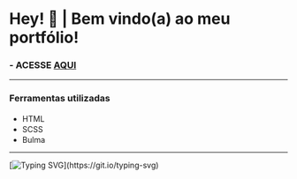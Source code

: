 # Hey! 👋 | Bem vindo(a) ao meu portfólio!

### - ACESSE <a href="mylenna.xyz">AQUI</a> 

<hr>

### Ferramentas utilizadas

- HTML <img height="16px" src="https://cdn.jsdelivr.net/gh/devicons/devicon/icons/html5/html5-plain.svg" />          
- SCSS <img height="16px" src="https://cdn.jsdelivr.net/gh/devicons/devicon/icons/sass/sass-original.svg" />
- Bulma  <img height="16px" src="https://cdn.jsdelivr.net/gh/devicons/devicon/icons/bulma/bulma-plain.svg" /> 

<hr>

[![Typing SVG](https://readme-typing-svg.herokuapp.com?color=8935AF&lines=Em+constante+aprimoramento...)](https://git.io/typing-svg)
